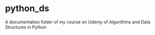 # python_ds
A documentation folder of my course on Udemy of Algorithms and Data Structures in Python 
